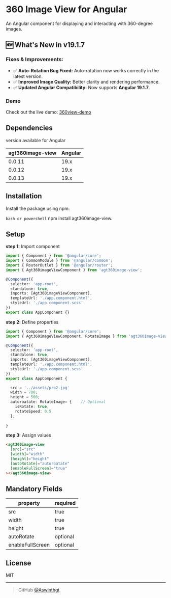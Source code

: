 # 360 Image View for Angular

An Angular component for displaying and interacting with 360-degree images.

## 🆕 What's New in v19.1.7
### Fixes & Improvements:
- ✅ **Auto-Rotation Bug Fixed:** Auto-rotation now works correctly in the latest version.
- ✅ **Improved Image Quality:** Better clarity and rendering performance.
- ✅ **Updated Angular Compatibility:** Now supports **Angular 19.1.7**.

### Demo

Check out the live demo: [360view-demo](https://360view-demo.vercel.app/)

## Dependencies

version available for Angular

| agt360image-view | Angular     |
| ---------------- | ----------- |
| 0.0.11           | 19.x        |
| 0.0.12           | 19.x        |
| 0.0.13           | 19.x        |

## Installation

Install the package using npm:

```bash or powershell```
npm install agt360image-view.

## Setup

**step 1:** Import component

```typescript
import { Component } from '@angular/core';
import { CommonModule } from '@angular/common';
import { RouterOutlet } from '@angular/router';
import { Agt360imageViewComponent } from 'agt360image-view';

@Component({
  selector: 'app-root',
  standalone: true,
  imports: [Agt360imageViewComponent],
  templateUrl: './app.component.html',
  styleUrl: './app.component.scss'
})
export class AppComponent {}
```

**step 2:** Define properties

``` typescript
import { Component } from '@angular/core';
import { Agt360imageViewComponent, RotateImage } from 'agt360image-view';  // Import 

@Component({
  selector: 'app-root',
  standalone: true,
  imports: [Agt360imageViewComponent],
  templateUrl: './app.component.html',
  styleUrl: './app.component.scss'
})
export class AppComponent {

  src = '../assets/pro2.jpg'
  width = 700;
  height = 500;
  autoroatate: RotateImage= {    // Optional
    isRotate: true,
    rotateSpeed: 0.5
  };
 
}

```

**step 3:** Assign values

```html
<agt360image-view
  [src]="src"
  [width]="width"
  [height]="height"
  [autoRotate]="autoroatate"
  [enableFullScreen]="true"
></agt360image-view>
```

## Mandatory Fields

| property         | required    |
| ---------------- | ----------- |
| src              | true        |
| width            | true        |
| height           | true        |
| autoRotate       | optional    |
| enableFullScreen | optional    |


## License

MIT

---

> GitHub [@Aswinthgt](https://github.com/Aswinthgt)
